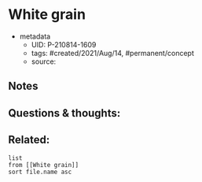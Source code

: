 # White grain

- metadata
	- UID: P-210814-1609
	- tags: #created/2021/Aug/14, #permanent/concept 
	- source: 

## Notes


## Questions & thoughts:


## Related:
```dataview
list
from [[White grain]]
sort file.name asc
```